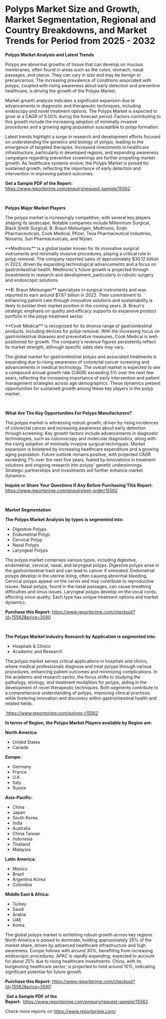 <p><h1>Polyps Market Size and Growth, Market Segmentation, Regional and Country Breakdowns, and Market Trends for Period from 2025 -  2032</h1></p><p><strong>Polyps Market Analysis and Latest Trends</strong></p>
<p><p>Polyps are abnormal growths of tissue that can develop on mucous membranes, often found in areas such as the colon, stomach, nasal passages, and uterus. They can vary in size and may be benign or precancerous. The increasing prevalence of conditions associated with polyps, coupled with rising awareness about early detection and preventive healthcare, is driving the growth of the Polyps Market.</p><p>Market growth analysis indicates a significant expansion due to advancements in diagnostic and therapeutic techniques, including endoscopy and novel treatment options. The Polyps Market is expected to grow at a CAGR of 5.00% during the forecast period. Factors contributing to this growth include the increasing adoption of minimally invasive procedures and a growing aging population susceptible to polyp formation.</p><p>Latest trends highlight a surge in research and development efforts focused on understanding the genetics and biology of polyps, leading to the emergence of targeted therapies. Increased investments in healthcare infrastructure, particularly in developed regions, and expanding awareness campaigns regarding preventive screenings are further propelling market growth. As healthcare systems evolve, the Polyps Market is poised for sustained growth, reflecting the importance of early detection and intervention in improving patient outcomes.</p></p>
<p><strong>Get a Sample PDF of the Report:&nbsp;</strong> <a href="https://www.reportprime.com/enquiry/request-sample/15562?utm_campaign=3284&utm_medium=2&utm_source=Github&utm_content=ia&utm_term=20032025&utm_id=polyps">https://www.reportprime.com/enquiry/request-sample/15562</a></p>
<p>&nbsp;</p>
<p><strong>Polyps Major Market Players</strong></p>
<p><p>The polyps market is increasingly competitive, with several key players shaping its landscape. Notable companies include Millennium Surgical, Black Smith Surgical, B. Braun Melsungen, Medtronic, Endo Pharmaceuticals, Cook Medical, Pfizer, Teva Pharmaceutical Industries, Novartis, Sun Pharmaceuticals, and Mylan.</p><p>**Medtronic** is a global leader known for its innovative surgical instruments and minimally invasive procedures, playing a critical role in polyp removal. The company reported sales of approximately $30.12 billion in 2023, driven by expanding technological advancements and a focus on gastrointestinal health. Medtronic's future growth is projected through investments in research and development, particularly in robotic surgery and endoscopic solutions.</p><p>**B. Braun Melsungen** specializes in surgical instruments and was reported to earn around $7.67 billion in 2022. Their commitment to enhancing patient care through innovative solutions and sustainability is likely to bolster their market position in the coming years. B. Braun's strategic emphasis on quality and efficacy supports its expansive product portfolio in the polyp treatment sector.</p><p>**Cook Medical** is recognized for its diverse range of gastrointestinal products, including devices for polyp removal. With the increasing focus on gastrointestinal diseases and preventative measures, Cook Medical is well-positioned for growth. The company's revenue figures persistently reflect its market strength, although specific sales data may vary.</p><p>The global market for gastrointestinal polyps and associated treatments is expanding due to rising awareness of colorectal cancer screening and advancements in medical technology. The overall market is expected to see a compound annual growth rate (CAGR) exceeding 5% over the next few years, reflecting the increasing importance of early intervention and patient management strategies across age demographics. These dynamics present opportunities for sustained growth among these key players in the polyp market.</p></p>
<p>&nbsp;</p>
<p><strong>What Are The Key Opportunities For Polyps Manufacturers?</strong></p>
<p><p>The polyps market is witnessing robust growth, driven by rising incidences of colorectal cancer and increasing awareness about early detection through screening. Key growth factors include advancements in diagnostic technologies, such as colonoscopy and molecular diagnostics, along with the rising adoption of minimally invasive surgical techniques. Market expansion is bolstered by increasing healthcare expenditure and a growing aging population. Future outlook remains positive, with projected CAGR exceeding 7% over the next five years, fueled by innovations in treatment solutions and ongoing research into polyps' genetic underpinnings. Strategic partnerships and investments will further enhance market dynamics.</p></p>
<p><strong>Inquire or Share Your Questions If Any Before Purchasing This Report:</strong> <a href="https://www.reportprime.com/enquiry/pre-order/15562?utm_campaign=3284&utm_medium=2&utm_source=Github&utm_content=ia&utm_term=20032025&utm_id=polyps">https://www.reportprime.com/enquiry/pre-order/15562</a></p>
<p>&nbsp;</p>
<p><strong>Market Segmentation</strong></p>
<p><strong>The Polyps Market Analysis by types is segmented into:</strong></p>
<p><ul><li>Digestive Polyps</li><li>Endometrial Polyp</li><li>Cervical Polyp</li><li>Nasal Polyps</li><li>Laryngeal Polyps</li></ul></p>
<p><p>The polyps market comprises various types, including digestive, endometrial, cervical, nasal, and laryngeal polyps. Digestive polyps arise in the gastrointestinal tract and can lead to cancer if untreated. Endometrial polyps develop in the uterine lining, often causing abnormal bleeding. Cervical polyps appear on the cervix and may contribute to reproductive issues. Nasal polyps, found in the nasal passages, can cause breathing difficulties and sinus issues. Laryngeal polyps develop on the vocal cords, affecting voice quality. Each type has unique treatment options and market dynamics.</p></p>
<p><strong>Purchase this Report:&nbsp;</strong><a href="https://www.reportprime.com/checkout?id=15562&price=3590&utm_campaign=3284&utm_medium=2&utm_source=Github&utm_content=ia&utm_term=20032025&utm_id=polyps">https://www.reportprime.com/checkout?id=15562&price=3590</a></p>
<p>&nbsp;</p>
<p><strong>The Polyps Market Industry Research by Application is segmented into:</strong></p>
<p><ul><li>Hospitals & Clinics</li><li>Academic and Research</li></ul></p>
<p><p>The polyps market serves critical applications in hospitals and clinics, where medical professionals diagnose and treat polyps through various procedures, enhancing patient outcomes and minimizing complications. In the academic and research sector, the focus shifts to studying the pathology, etiology, and treatment modalities for polyps, aiding in the development of novel therapeutic techniques. Both segments contribute to a comprehensive understanding of polyps, improving clinical practices while fostering innovation and discovery within gastrointestinal health and related fields.</p></p>
<p><a href="https://www.reportprime.com/polyps-r15562?utm_campaign=3284&utm_medium=2&utm_source=Github&utm_content=ia&utm_term=20032025&utm_id=polyps">&nbsp;https://www.reportprime.com/polyps-r15562</a></p>
<p><strong>In terms of Region, the Polyps Market Players available by Region are:</strong></p>
<p>
    <p> <strong> North America: </strong>
        <ul>
            <li>United States</li>
            <li>Canada</li>
        </ul>
        </p> 
    <p> <strong> Europe: </strong>
        <ul>
            <li>Germany</li>
            <li>France</li>
            <li>U.K.</li>
            <li>Italy</li>
            <li>Russia</li>
        </ul>
        </p> 
    <p> <strong> Asia-Pacific: </strong>
        <ul>
            <li>China</li>
            <li>Japan</li>
            <li>South Korea</li>
            <li>India</li>
            <li>Australia</li>
            <li>China Taiwan</li>
            <li>Indonesia</li>
            <li>Thailand</li>
            <li>Malaysia</li>
        </ul>
        </p> 
    <p> <strong> Latin America: </strong>
        <ul>
            <li>Mexico</li>
            <li>Brazil</li>
            <li>Argentina Korea</li>
            <li>Colombia</li>
        </ul>
        </p> 
    <p> <strong> Middle East & Africa: </strong>
        <ul>
            <li>Turkey</li>
            <li>Saudi</li>
            <li>Arabia</li>
            <li>UAE</li>
            <li>Korea</li>
        </ul>
    </p>
    </p>
<p><p>The global polyps market is exhibiting robust growth across key regions. North America is poised to dominate, holding approximately 35% of the market share, driven by advanced healthcare infrastructure and high awareness. Europe follows with around 30%, benefiting from increasing endoscopic procedures. APAC is rapidly expanding, expected to account for about 25% due to rising healthcare investments. China, with its burgeoning healthcare sector, is projected to hold around 10%, indicating significant potential for future growth.</p></p>
<p><strong>Purchase this Report: </strong><a href="https://www.reportprime.com/checkout?id=15562&price=3590&utm_campaign=3284&utm_medium=2&utm_source=Github&utm_content=ia&utm_term=20032025&utm_id=polyps">https://www.reportprime.com/checkout?id=15562&price=3590</a></p>
<p>&nbsp;<strong>Get a Sample PDF of the Report:&nbsp;&nbsp;</strong><a href="https://www.reportprime.com/enquiry/request-sample/15562?utm_campaign=3284&utm_medium=2&utm_source=Github&utm_content=ia&utm_term=20032025&utm_id=polyps">https://www.reportprime.com/enquiry/request-sample/15562</a></p>
<p><strong></strong></p>
<p>Check more reports on <a href="https://www.reportprime.com/?utm_campaign=3284&utm_medium=2&utm_source=Github&utm_content=ia&utm_term=20032025&utm_id=polyps">https://www.reportprime.com/</a></p>